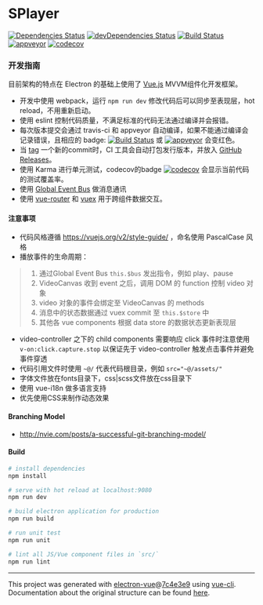 # SPlayer
[![Dependencies Status](https://david-dm.org/chiflix/splayerx/status.svg)](https://david-dm.org/chiflix/splayerx)
[![devDependencies Status](https://david-dm.org/chiflix/splayerx/dev-status.svg)](https://david-dm.org/chiflix/splayerx?type=dev)
[![Build Status](https://travis-ci.org/chiflix/splayerx.svg?branch=master)](https://travis-ci.org/chiflix/splayerx)
[![appveyor](https://ci.appveyor.com/api/projects/status/32r7s2skrgm9ubva?svg=true)](https://ci.appveyor.com/api/projects/status/32r7s2skrgm9ubva?svg=true)
[![codecov](https://codecov.io/gh/chiflix/splayerx/branch/master/graph/badge.svg)](https://codecov.io/gh/chiflix/splayerx)

### 开发指南

目前架构的特点在 Electron 的基础上使用了 [Vue.js](https://vuejs.org/) MVVM组件化开发框架。

- 开发中使用 webpack，运行 `npm run dev` 修改代码后可以同步至表现层，hot reload，不用重新启动。
- 使用 eslint 控制代码质量，不满足标准的代码无法通过编译并会报错。
- 每次版本提交会通过 travis-ci 和 appveyor 自动编译，如果不能通过编译会记录错误，且相应的 badge: [![Build Status](https://travis-ci.org/chiflix/splayerx.svg?branch=master)](https://travis-ci.org/chiflix/splayerx) 或
[![appveyor](https://ci.appveyor.com/api/projects/status/32r7s2skrgm9ubva?svg=true)](https://ci.appveyor.com/api/projects/status/32r7s2skrgm9ubva?svg=true)
会变红色。
- 当 [tag](https://github.com/chiflix/video-player/releases/new) 一个新的commit时，CI 工具会自动打包发行版本，并放入 [GitHub Releases](https://github.com/chiflix/splayerx/releases)。
- 使用 Karma 进行单元测试，codecov的badge [![codecov](https://codecov.io/gh/chiflix/splayerx/branch/master/graph/badge.svg)](https://codecov.io/gh/chiflix/splayerx)
 会显示当前代码的测试覆盖率。
- 使用 [Global Event Bus](https://alligator.io/vuejs/global-event-bus/) 做消息通讯
- 使用 [vue-router](https://router.vuejs.org/en/) 和 [vuex](https://vuex.vuejs.org/en/intro.html) 用于跨组件数据交互。

#### 注意事项

- 代码风格遵循 https://vuejs.org/v2/style-guide/ ，命名使用 PascalCase 风格
- 播放事件的生命周期：
> 1. 通过Global Event Bus `this.$bus` 发出指令，例如 play、pause
> 2. VideoCanvas 收到 event 之后，调用 DOM 的 function 控制 video 对象
> 3. video 对象的事件会绑定至 VideoCanvas 的 methods
> 4. 消息中的状态数据通过 vuex commit 至 `this.$store` 中
> 5. 其他各 vue components 根据 data store 的数据状态更新表现层
- video-controller 之下的 child components 需要响应 click 事件时注意使用 `v-on:click.capture.stop` 以保证先于 video-controller 触发点击事件并避免事件穿透
- 代码引用文件时使用 `~@/` 代表代码根目录，例如 `src="~@/assets/"`
- 字体文件放在fonts目录下，css|scss文件放在css目录下
- 使用 vue-i18n 做多语言支持
- 优先使用CSS来制作动态效果

#### Branching Model

- http://nvie.com/posts/a-successful-git-branching-model/

#### Build

``` bash
# install dependencies
npm install

# serve with hot reload at localhost:9080
npm run dev

# build electron application for production
npm run build

# run unit test
npm run unit

# lint all JS/Vue component files in `src/`
npm run lint
```

---

This project was generated with [electron-vue](https://github.com/SimulatedGREG/electron-vue)@[7c4e3e9](https://github.com/SimulatedGREG/electron-vue/tree/7c4e3e90a772bd4c27d2dd4790f61f09bae0fcef) using [vue-cli](https://github.com/vuejs/vue-cli). Documentation about the original structure can be found [here](https://simulatedgreg.gitbooks.io/electron-vue/content/index.html).
